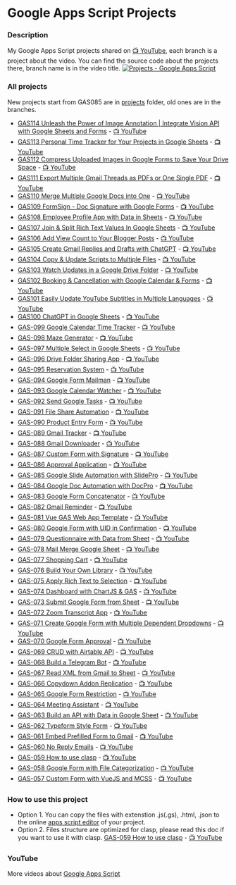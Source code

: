 # Google Apps Script Projects

### Description

My Google Apps Script projects shared on
[:tv: YouTube](https://www.youtube.com/ashtonfei/), each branch is a project
about the video. You can find the source code about the projects there, branch
name is in the video title.
[![Projects - Google Apps Script](https://github.com/ashtonfei/live-coding/assets/16481229/eb5424cb-5c4a-45f1-94b1-91b2c62c1104)](https://youtube.com/@ashtonfei)

### All projects

New projects start from GAS085 are in
[projects](https://github.com/ashtonfei/google-apps-script-projects/tree/master/projects)
folder, old ones are in the branches.

- [GAS114 Unleash the Power of Image Annotation | Integrate Vision API with Google Sheets and Forms](https://github.com/ashtonfei/google-apps-script-projects/tree/master/projects/GAS114) - [:tv: YouTube](https://youtu.be/Ra9vlnZhGGM)
- [GAS113 Personal Time Tracker for Your Projects in Google Sheets](https://github.com/ashtonfei/google-apps-script-projects/tree/master/projects/GAS113) - [:tv: YouTube](https://youtu.be/Q49pBQpRE8o)
- [GAS112 Compress Uploaded Images in Google Forms to Save Your Drive Space](https://github.com/ashtonfei/google-apps-script-projects/tree/master/projects/GAS112) - [:tv: YouTube](https://youtu.be/ks0-DI7VR5Q)
- [GAS111 Export Multiple Gmail Threads as PDFs or One Single PDF](https://github.com/ashtonfei/google-apps-script-projects/tree/master/projects/GAS111) -
  [:tv: YouTube](https://youtu.be/tzDkQGKRSPc)
- [GAS110 Merge Multiple Google Docs into One](https://github.com/ashtonfei/google-apps-script-projects/tree/master/projects/GAS110) -
  [:tv: YouTube](https://youtu.be/5nNjsUbTavM)
- [GAS109 FormSign - Doc Signature with Google Forms](https://github.com/ashtonfei/google-apps-script-projects/tree/master/projects/GAS109) -
  [:tv: YouTube](https://youtu.be/nQV5r_WOVw4)
- [GAS108 Employee Profile App with Data in Sheets](https://github.com/ashtonfei/google-apps-script-projects/tree/master/projects/GAS108) -
  [:tv: YouTube](https://youtu.be/GO-jyUF6Yn0)
- [GAS107 Join & Split Rich Text Values In Google Sheets](https://github.com/ashtonfei/google-apps-script-projects/tree/master/projects/GAS107) -
  [:tv: YouTube](https://youtu.be/R3dC3ZkAYIo)
- [GAS106 Add View Count to Your Blogger Posts](https://github.com/ashtonfei/google-apps-script-projects/tree/master/projects/GAS106) -
  [:tv: YouTube](https://youtu.be/hdvCj1z7Aa4)
- [GAS105 Create Gmail Replies and Drafts with ChatGPT](https://github.com/ashtonfei/google-apps-script-projects/tree/master/projects/GAS105) -
  [:tv: YouTube](https://youtu.be/cTY9bZYmSSc)
- [GAS104 Copy & Update Scripts to Multiple Files](https://github.com/ashtonfei/google-apps-script-projects/tree/master/projects/GAS104) -
  [:tv: YouTube](https://youtu.be/8DL6UpiaxK4)
- [GAS103 Watch Updates in a Google Drive Folder](https://github.com/ashtonfei/google-apps-script-projects/tree/master/projects/GAS103) -
  [:tv: YouTube](https://youtu.be/iRqvvS0F9Bg)
- [GAS102 Booking & Cancellation with Google Calendar & Forms](https://github.com/ashtonfei/google-apps-script-projects/tree/master/projects/GAS102) -
  [:tv: YouTube](https://youtu.be/bwZ8xro6alU)
- [GAS101 Easily Update YouTube Subtitles in Multiple Languages](https://github.com/ashtonfei/google-apps-script-projects/tree/master/projects/GAS101) -
  [:tv: YouTube](https://youtu.be/uqHa4kZCfHw)
- [GAS100 ChatGPT in Google Sheets](https://github.com/ashtonfei/google-apps-script-projects/tree/master/projects/GAS100) -
  [:tv: YouTube](https://youtu.be/wVy-X92R2rU)
- [GAS-099 Google Calendar Time Tracker](https://github.com/ashtonfei/google-apps-script-projects/tree/master/projects/GAS099) -
  [:tv: YouTube](https://youtu.be/43CKGNZKHRI)
- [GAS-098 Maze Generator](https://github.com/ashtonfei/google-apps-script-projects/tree/master/projects/GAS098) -
  [:tv: YouTube](https://youtu.be/EwgH-7BnOZ0)
- [GAS-097 Multiple Select in Google Sheets](https://github.com/ashtonfei/google-apps-script-projects/tree/master/projects/GAS097) -
  [:tv: YouTube](https://youtu.be/et_yAekJDf0)
- [GAS-096 Drive Folder Sharing App](https://github.com/ashtonfei/google-apps-script-projects/tree/master/projects/GAS096) -
  [:tv: YouTube](https://youtu.be/UUdiIwLR5ZE)
- [GAS-095 Reservation System](https://github.com/ashtonfei/google-apps-script-projects/tree/master/projects/GAS095) -
  [:tv: YouTube](https://youtu.be/9W_Y79sN1s0)
- [GAS-094 Google Form Mailman](https://github.com/ashtonfei/google-apps-script-projects/tree/master/projects/GAS094) -
  [:tv: YouTube](https://youtu.be/Wqovh6QT77I)
- [GAS-093 Google Calendar Watcher](https://github.com/ashtonfei/google-apps-script-projects/tree/master/projects/GAS093) -
  [:tv: YouTube](https://youtu.be/0-8aWeGDDq8)
- [GAS-092 Send Google Tasks](https://github.com/ashtonfei/google-apps-script-projects/tree/master/projects/GAS092) -
  [:tv: YouTube](https://youtu.be/I3xQzMr6U-A)
- [GAS-091 File Share Automation](https://github.com/ashtonfei/google-apps-script-projects/tree/master/projects/GAS091) -
  [:tv: YouTube](https://youtu.be/KpWNqPXi50E)
- [GAS-090 Product Entry Form](https://github.com/ashtonfei/google-apps-script-projects/tree/master/projects/GAS090) -
  [:tv: YouTube](https://www.youtube.com/watch?v=2z5oDj_-lEg)
- [GAS-089 Gmail Tracker](https://github.com/ashtonfei/google-apps-script-projects/tree/master/projects/GAS089) -
  [:tv: YouTube](https://youtu.be/k8YXHfjoG2o)
- [GAS-088 Gmail Downloader](https://github.com/ashtonfei/google-apps-script-projects/tree/master/projects/GAS088) -
  [:tv: YouTube](https://youtu.be/4q_sN-hXClc)
- [GAS-087 Custom Form with Signature](https://github.com/ashtonfei/google-apps-script-projects/tree/master/projects/GAS087) -
  [:tv: YouTube](https://youtu.be/istqhP0IFKk)
- [GAS-086 Approval Application](https://github.com/ashtonfei/google-apps-script-projects/tree/master/projects/GAS086) -
  [:tv: YouTube](https://youtu.be/hctEeYD6URg)
- [GAS-085 Google Slide Automation with SlidePro](https://github.com/ashtonfei/google-apps-script-projects/tree/master/projects/GAS085) -
  [:tv: YouTube](https://youtu.be/tMruEzRCJD4)
- [GAS-084 Google Doc Automation with DocPro](https://github.com/ashtonfei/google-apps-script-projects/tree/GAS-084) -
  [:tv: YouTube](https://youtu.be/gXJkpByChTo)
- [GAS-083 Google Form Concatenator](https://github.com/ashtonfei/google-apps-script-projects/tree/GAS-083) -
  [:tv: YouTube](https://youtu.be/r6RUa86aGk4)
- [GAS-082 Gmail Reminder](https://github.com/ashtonfei/google-apps-script-projects/tree/GAS-082) -
  [:tv: YouTube](https://youtu.be/tEEc3Tcu2LI)
- [GAS-081 Vue GAS Web App Template](https://github.com/ashtonfei/google-apps-script-projects/tree/GAS-081) -
  [:tv: YouTube](https://youtu.be/bYmDyGc5vds)
- [GAS-080 Google Form with UID in Confirmation](https://github.com/ashtonfei/google-apps-script-projects/tree/GAS-080) -
  [:tv: YouTube](https://youtu.be/AQoCKA4yM_w)
- [GAS-079 Questionnaire with Data from Sheet](https://github.com/ashtonfei/google-apps-script-projects/tree/GAS-079) -
  [:tv: YouTube](https://youtu.be/SAgCqxlPCRE)
- [GAS-078 Mail Merge Google Sheet](https://github.com/ashtonfei/google-apps-script-projects/tree/GAS-078) -
  [:tv: YouTube](https://youtu.be/C5Wv3zI2RF4)
- [GAS-077 Shopping Cart](https://github.com/ashtonfei/google-apps-script-projects/tree/GAS-077) -
  [:tv: YouTube](https://youtu.be/sKUpe6XCXRk)
- [GAS-076 Build Your Own Library](https://github.com/ashtonfei/google-apps-script-projects/tree/GAS-076) -
  [:tv: YouTube](https://youtu.be/0NW6yW-FgXs)
- [GAS-075 Apply Rich Text to Selection](https://github.com/ashtonfei/google-apps-script-projects/tree/GAS-075) -
  [:tv: YouTube](https://youtu.be/49popuunyUE)
- [GAS-074 Dashboard with ChartJS & GAS](https://github.com/ashtonfei/google-apps-script-projects/tree/GAS-074) -
  [:tv: YouTube](https://youtu.be/Qj94QzjPb04)
- [GAS-073 Submit Google Form from Sheet](https://github.com/ashtonfei/google-apps-script-projects/tree/GAS-073) -
  [:tv: YouTube](https://youtu.be/K5GO4QN0XQA)
- [GAS-072 Zoom Transcript App](https://github.com/ashtonfei/google-apps-script-projects/tree/GAS-072) -
  [:tv: YouTube](https://youtu.be/XRUNTyyJeQA)
- [GAS-071 Create Google Form with Multiple Dependent Dropdowns](https://github.com/ashtonfei/google-apps-script-projects/tree/GAS-071) -
  [:tv: YouTube](https://youtu.be/9fYTk-6MxdE)
- [GAS-070 Google Form Approval](https://github.com/ashtonfei/google-apps-script-projects/tree/GAS-070) -
  [:tv: YouTube](https://youtu.be/PtIo_oPoAtk)
- [GAS-069 CRUD with Airtable API](https://github.com/ashtonfei/google-apps-script-projects/tree/GAS-069) -
  [:tv: YouTube](https://youtu.be/JVH72QDiOfY)
- [GAS-068 Build a Telegram Bot](https://github.com/ashtonfei/google-apps-script-projects/tree/GAS-068) -
  [:tv: YouTube](https://youtu.be/RNPyCH55bWQ)
- [GAS-067 Read XML from Gmail to Sheet](https://github.com/ashtonfei/google-apps-script-projects/tree/GAS-067) -
  [:tv: YouTube](https://youtu.be/dvtXro10qd8)
- [GAS-066 Copydown Addon Replication](https://github.com/ashtonfei/google-apps-script-projects/tree/GAS-066) -
  [:tv: YouTube](https://youtu.be/urj8_pjqT-k)
- [GAS-065 Google Form Restriction](https://github.com/ashtonfei/google-apps-script-projects/tree/GAS-065) -
  [:tv: YouTube](https://youtu.be/ial1XLfUvPc)
- [GAS-064 Meeting Assistant](https://github.com/ashtonfei/google-apps-script-projects/tree/GAS-064) -
  [:tv: YouTube](https://youtu.be/RwmFq40Usns)
- [GAS-063 Build an API with Data in Google Sheet](https://github.com/ashtonfei/google-apps-script-projects/tree/GAS-063) -
  [:tv: YouTube](https://youtu.be/NUYR39JxlJA)
- [GAS-062 Typeform Style Form](https://github.com/ashtonfei/google-apps-script-projects/tree/GAS-062) -
  [:tv: YouTube](https://youtu.be/6RwjYyfZDBs)
- [GAS-061 Embed Prefilled Form to Gmail](https://github.com/ashtonfei/google-apps-script-projects/tree/GAS-061) -
  [:tv: YouTube](https://youtu.be/dUGDwNoMHcs)
- [GAS-060 No Reply Emails](https://github.com/ashtonfei/google-apps-script-projects/tree/GAS-060) -
  [:tv: YouTube](https://youtu.be/4z0d6RUA96g)
- [GAS-059 How to use clasp](https://github.com/ashtonfei/google-apps-script-projects/tree/GAS-059) -
  [:tv: YouTube](https://youtu.be/V-oE2OyvTKM)
- [GAS-058 Google Form with File Categorization](https://github.com/ashtonfei/google-apps-script-projects/tree/GAS-058) -
  [:tv: YouTube](https://youtu.be/5gXcSGUYJVA)
- [GAS-057 Custom Form with VueJS and MCSS](https://github.com/ashtonfei/google-apps-script-projects/tree/GAS-057) -
  [:tv: YouTube](https://youtu.be/MfmjUUS4UUE)

### How to use this project

- Option 1. You can copy the files with extenstion .js(.gs), .html, .json to the
  online [apps script editor](https://script.google.com/) of your project.
- Option 2. Files structure are optimized for clasp, please read this doc if you
  want to use it with clasp.
  [GAS-059 How to use clasp](https://github.com/ashtonfei/google-apps-script-projects/tree/GAS-059) -
  [:tv: YouTube](https://youtu.be/V-oE2OyvTKM)

### YouTube

More videos about
[Google Apps Script](https://www.youtube.com/playlist?list=PLQhwjnEjYj8Bf_EZDrrcmkB9vcB9Sk3x0)
